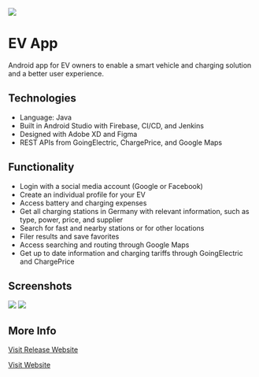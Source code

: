 ![](https://user-images.githubusercontent.com/36485235/164819777-d3996167-3638-4b46-92b7-5df77483fde3.png)

# EV App 
Android app for EV owners to enable a smart vehicle and charging solution and a better user experience.

## Technologies
- Language: Java
- Built in Android Studio with Firebase, CI/CD, and Jenkins
- Designed with Adobe XD and Figma
- REST APIs from GoingElectric, ChargePrice, and Google Maps

## Functionality
- Login with a social media account (Google or Facebook)
- Create an individual profile for your EV
- Access battery and charging expenses
- Get all charging stations in Germany with relevant information, such as type, power, price, and supplier
- Search for fast and nearby stations or for other locations
- Filer results and save favorites
- Access searching and routing through Google Maps
- Get up to date information and charging tariffs through GoingElectric and ChargePrice

## Screenshots

![](https://user-images.githubusercontent.com/36485235/164822115-fcdd4ada-8d49-4c3b-aa89-cdc3d50706b2.png)
![](https://user-images.githubusercontent.com/36485235/164822702-b98c2b38-ecb4-477f-88b6-9e5a730b5024.png)


## More Info
[Visit Release Website](https://electricityforfuture.wixsite.com/release)

[Visit Website](https://jongwonlee.dev/ev-app)
